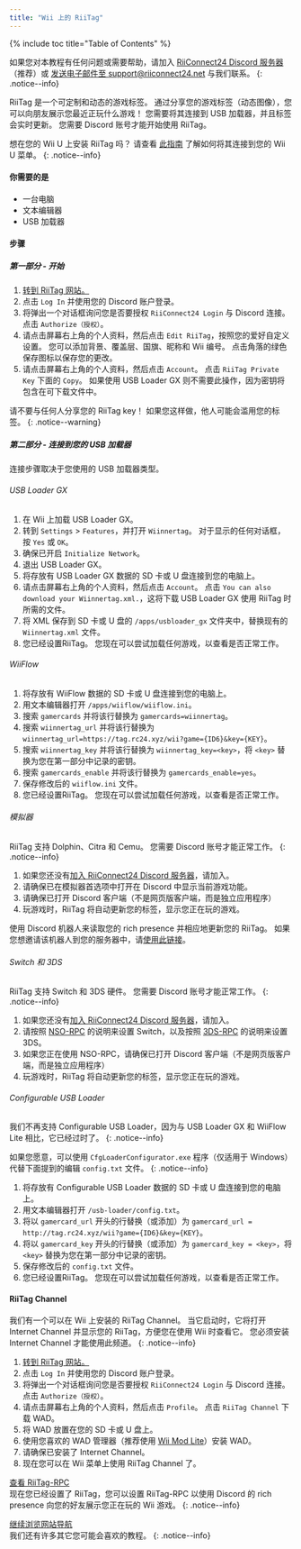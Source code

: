 ```yaml
---
title: "Wii 上的 RiiTag"
---
```


{% include toc title="Table of Contents" %}

如果您对本教程有任何问题或需要帮助，请加入 [RiiConnect24 Discord 服务器](https://discord.gg/rc24)（推荐）或 [发送电子邮件至 support@riiconnect24.net](mailto:support@riiconnect24.net) 与我们联系。
{: .notice--info}

RiiTag 是一个可定制和动态的游戏标签。 通过分享您的游戏标签（动态图像），您可以向朋友展示您最近正玩什么游戏！ 您需要将其连接到 USB 加载器，并且标签会实时更新。 您需要 Discord 账号才能开始使用 RiiTag。

想在您的 Wii U 上安装 RiiTag 吗？ 请查看 [此指南](riitag-wiiu) 了解如何将其连接到您的 Wii U 菜单。
{: .notice--info}

#### 你需要的是

* 一台电脑
* 文本编辑器
* USB 加载器

#### 步骤

##### 第一部分 - 开始

1. [转到 RiiTag 网站。](https://tag.rc24.xyz/)
2. 点击 `Log In` 并使用您的 Discord 账户登录。
3. 将弹出一个对话框询问您是否要授权 `RiiConnect24 Login` 与 Discord 连接。 点击 `Authorize（授权）`。
4. 请点击屏幕右上角的个人资料，然后点击 `Edit RiiTag`，按照您的爱好自定义设置。 您可以添加背景、覆盖层、国旗、昵称和 Wii 编号。 点击角落的绿色保存图标以保存您的更改。
5. 请点击屏幕右上角的个人资料，然后点击 `Account`。 点击 `RiiTag Private Key` 下面的 `Copy`。 如果使用 USB Loader GX 则不需要此操作，因为密钥将包含在可下载文件中。

请不要与任何人分享您的 RiiTag key！ 如果您这样做，他人可能会滥用您的标签。
{: .notice--warning}

##### 第二部分 - 连接到您的 USB 加载器

连接步骤取决于您使用的 USB 加载器类型。

###### USB Loader GX

1. 在 Wii 上加载 USB Loader GX。
2. 转到 `Settings` > `Features`，并打开 `Wiinnertag`。 对于显示的任何对话框，按 `Yes` 或 `OK`。
3. 确保已开启 `Initialize Network`。
4. 退出 USB Loader GX。
5. 将存放有 USB Loader GX 数据的 SD 卡或 U 盘连接到您的电脑上。
6. 请点击屏幕右上角的个人资料，然后点击 `Account`。 点击 `You can also download your Wiinnertag.xml.`，这将下载 USB Loader GX 使用 RiiTag 时所需的文件。
7. 将 XML 保存到 SD 卡或 U 盘的 `/apps/usbloader_gx` 文件夹中，替换现有的 `Wiinnertag.xml` 文件。
8. 您已经设置RiiTag。 您现在可以尝试加载任何游戏，以查看是否正常工作。

###### WiiFlow

1. 将存放有 WiiFlow 数据的 SD 卡或 U 盘连接到您的电脑上。
2. 用文本编辑器打开 `/apps/wiiflow/wiiflow.ini`。
3. 搜索 `gamercards` 并将该行替换为 `gamercards=wiinnertag`。
4. 搜索 `wiinnertag_url` 并将该行替换为 `wiinnertag_url=https://tag.rc24.xyz/wii?game={ID6}&key={KEY}`。
5. 搜索 `wiinnertag_key` 并将该行替换为 `wiinnertag_key=<key>`，将 `<key>` 替换为您在第一部分中记录的密钥。
6. 搜索 `gamercards_enable` 并将该行替换为 `gamercards_enable=yes`。
7. 保存修改后的 `wiiflow.ini` 文件。
8. 您已经设置RiiTag。 您现在可以尝试加载任何游戏，以查看是否正常工作。

###### 模拟器

RiiTag 支持 Dolphin、Citra 和 Cemu。 您需要 Discord 账号才能正常工作。
{: .notice--info}

1. 如果您还没有[加入 RiiConnect24 Discord 服务器](https://discord.gg/rc24)，请加入。
2. 请确保已在模拟器首选项中打开在 Discord 中显示当前游戏功能。
3. 请确保已打开 Discord 客户端（不是网页版客户端，而是独立应用程序）
4. 玩游戏时，RiiTag 将自动更新您的标签，显示您正在玩的游戏。

使用 Discord 机器人来读取您的 rich presence 并相应地更新您的 RiiTag。 如果您想邀请该机器人到您的服务器中，请[使用此链接](https://discord.com/oauth2/authorize?client_id=596108891071447052&scope=bot)。

###### Switch 和 3DS

RiiTag 支持 Switch 和 3DS 硬件。 您需要 Discord 账号才能正常工作。
{: .notice--info}

1. 如果您还没有[加入 RiiConnect24 Discord 服务器](https://discord.gg/rc24)，请加入。
2. 请按照 [NSO-RPC](https://github.com/MCMi460/NSO-RPC) 的说明来设置 Switch，以及按照 [3DS-RPC](https://github.com/MCMi460/3DS-RPC) 的说明来设置 3DS。
3. 如果您正在使用 NSO-RPC，请确保已打开 Discord 客户端（不是网页版客户端，而是独立应用程序）
4. 玩游戏时，RiiTag 将自动更新您的标签，显示您正在玩的游戏。

###### Configurable USB Loader

我们不再支持 Configurable USB Loader，因为与 USB Loader GX 和 WiiFlow Lite 相比，它已经过时了。
{: .notice--info}

如果您愿意，可以使用 `CfgLoaderConfigurator.exe` 程序（仅适用于 Windows）代替下面提到的编辑 `config.txt` 文件。
{: .notice--info}

1. 将存放有 Configurable USB Loader 数据的 SD 卡或 U 盘连接到您的电脑上。
2. 用文本编辑器打开 `/usb-loader/config.txt`。
3. 将以 `gamercard_url` 开头的行替换（或添加）为 `gamercard_url = http://tag.rc24.xyz/wii?game={ID6}&key={KEY}`。
4. 将以 `gamercard_key` 开头的行替换（或添加）为 `gamercard_key = <key>`，将 `<key>` 替换为您在第一部分中记录的密钥。
5. 保存修改后的 `config.txt` 文件。
6. 您已经设置RiiTag。 您现在可以尝试加载任何游戏，以查看是否正常工作。

#### RiiTag Channel

我们有一个可以在 Wii 上安装的 RiiTag Channel。 当它启动时，它将打开 Internet Channel 并显示您的 RiiTag，方便您在使用 Wii 时查看它。 您必须安装 Internet Channel 才能使用此频道。
{: .notice--info}

1. [转到 RiiTag 网站。](https://tag.rc24.xyz/)
2. 点击 `Log In` 并使用您的 Discord 账户登录。
3. 将弹出一个对话框询问您是否要授权 `RiiConnect24 Login` 与 Discord 连接。 点击 `Authorize（授权）`。
4. 请点击屏幕右上角的个人资料，然后点击 `Profile`。 点击 `RiiTag Channel` 下载 WAD。
5. 将 WAD 放置在您的 SD 卡或 U 盘上。
6. 使用您喜欢的 WAD 管理器（推荐使用 [Wii Mod Lite](wiimodlite)）安装 WAD。
7. 请确保已安装了 Internet Channel。
8. 现在您可以在 Wii 菜单上使用 RiiTag Channel 了。

[查看 RiiTag-RPC](https://github.com/RiiConnect24/RiiTag-RPC/releases/latest)<br> 现在您已经设置了 RiiTag，您可以设置 RiiTag-RPC 以使用 Discord 的 rich presence 向您的好友展示您正在玩的 Wii 游戏。
{: .notice--info}

[继续浏览网站导航](site-navigation)<br> 我们还有许多其它您可能会喜欢的教程。
{: .notice--info}
